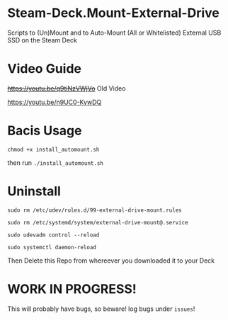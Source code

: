 # Steam-Deck.Mount-External-Drive
Scripts to (Un)Mount and to Auto-Mount (All or Whitelisted) External USB SSD on the Steam Deck

# Video Guide

~~https://youtu.be/q9tiNzVWjVo~~ Old Video

https://youtu.be/n9UC0-KywDQ

# Bacis Usage

`chmod +x install_automount.sh`

then run `./install_automount.sh`

# Uninstall

`sudo rm /etc/udev/rules.d/99-external-drive-mount.rules`

`sudo rm /etc/systemd/system/external-drive-mount@.service`

`sudo udevadm control --reload`

`sudo systemctl daemon-reload`

Then Delete this Repo from whereever you downloaded it to your Deck

# WORK IN PROGRESS!
This will probably have bugs, so beware! log bugs under `issues`!
